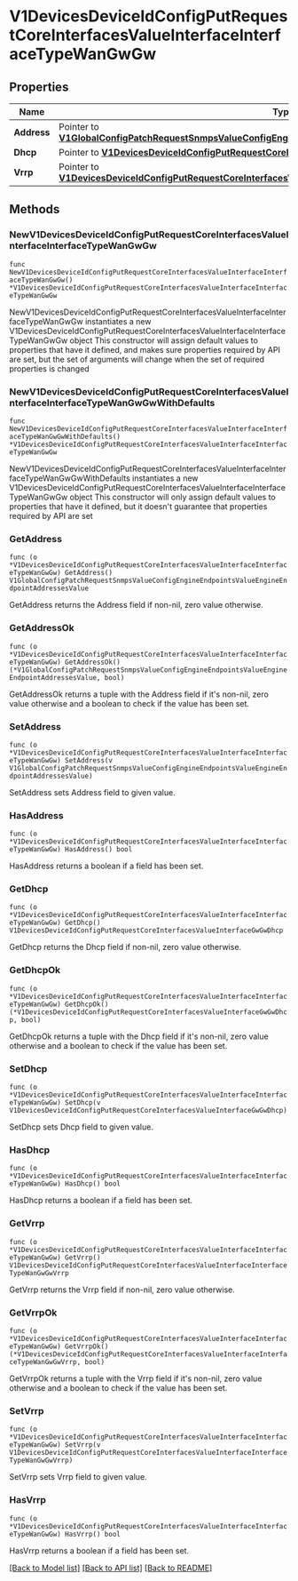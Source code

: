 # V1DevicesDeviceIdConfigPutRequestCoreInterfacesValueInterfaceInterfaceTypeWanGwGw

## Properties

Name | Type | Description | Notes
------------ | ------------- | ------------- | -------------
**Address** | Pointer to [**V1GlobalConfigPatchRequestSnmpsValueConfigEngineEndpointsValueEngineEndpointAddressesValue**](V1GlobalConfigPatchRequestSnmpsValueConfigEngineEndpointsValueEngineEndpointAddressesValue.md) |  | [optional] 
**Dhcp** | Pointer to [**V1DevicesDeviceIdConfigPutRequestCoreInterfacesValueInterfaceGwGwDhcp**](V1DevicesDeviceIdConfigPutRequestCoreInterfacesValueInterfaceGwGwDhcp.md) |  | [optional] 
**Vrrp** | Pointer to [**V1DevicesDeviceIdConfigPutRequestCoreInterfacesValueInterfaceInterfaceTypeWanGwGwVrrp**](V1DevicesDeviceIdConfigPutRequestCoreInterfacesValueInterfaceInterfaceTypeWanGwGwVrrp.md) |  | [optional] 

## Methods

### NewV1DevicesDeviceIdConfigPutRequestCoreInterfacesValueInterfaceInterfaceTypeWanGwGw

`func NewV1DevicesDeviceIdConfigPutRequestCoreInterfacesValueInterfaceInterfaceTypeWanGwGw() *V1DevicesDeviceIdConfigPutRequestCoreInterfacesValueInterfaceInterfaceTypeWanGwGw`

NewV1DevicesDeviceIdConfigPutRequestCoreInterfacesValueInterfaceInterfaceTypeWanGwGw instantiates a new V1DevicesDeviceIdConfigPutRequestCoreInterfacesValueInterfaceInterfaceTypeWanGwGw object
This constructor will assign default values to properties that have it defined,
and makes sure properties required by API are set, but the set of arguments
will change when the set of required properties is changed

### NewV1DevicesDeviceIdConfigPutRequestCoreInterfacesValueInterfaceInterfaceTypeWanGwGwWithDefaults

`func NewV1DevicesDeviceIdConfigPutRequestCoreInterfacesValueInterfaceInterfaceTypeWanGwGwWithDefaults() *V1DevicesDeviceIdConfigPutRequestCoreInterfacesValueInterfaceInterfaceTypeWanGwGw`

NewV1DevicesDeviceIdConfigPutRequestCoreInterfacesValueInterfaceInterfaceTypeWanGwGwWithDefaults instantiates a new V1DevicesDeviceIdConfigPutRequestCoreInterfacesValueInterfaceInterfaceTypeWanGwGw object
This constructor will only assign default values to properties that have it defined,
but it doesn't guarantee that properties required by API are set

### GetAddress

`func (o *V1DevicesDeviceIdConfigPutRequestCoreInterfacesValueInterfaceInterfaceTypeWanGwGw) GetAddress() V1GlobalConfigPatchRequestSnmpsValueConfigEngineEndpointsValueEngineEndpointAddressesValue`

GetAddress returns the Address field if non-nil, zero value otherwise.

### GetAddressOk

`func (o *V1DevicesDeviceIdConfigPutRequestCoreInterfacesValueInterfaceInterfaceTypeWanGwGw) GetAddressOk() (*V1GlobalConfigPatchRequestSnmpsValueConfigEngineEndpointsValueEngineEndpointAddressesValue, bool)`

GetAddressOk returns a tuple with the Address field if it's non-nil, zero value otherwise
and a boolean to check if the value has been set.

### SetAddress

`func (o *V1DevicesDeviceIdConfigPutRequestCoreInterfacesValueInterfaceInterfaceTypeWanGwGw) SetAddress(v V1GlobalConfigPatchRequestSnmpsValueConfigEngineEndpointsValueEngineEndpointAddressesValue)`

SetAddress sets Address field to given value.

### HasAddress

`func (o *V1DevicesDeviceIdConfigPutRequestCoreInterfacesValueInterfaceInterfaceTypeWanGwGw) HasAddress() bool`

HasAddress returns a boolean if a field has been set.

### GetDhcp

`func (o *V1DevicesDeviceIdConfigPutRequestCoreInterfacesValueInterfaceInterfaceTypeWanGwGw) GetDhcp() V1DevicesDeviceIdConfigPutRequestCoreInterfacesValueInterfaceGwGwDhcp`

GetDhcp returns the Dhcp field if non-nil, zero value otherwise.

### GetDhcpOk

`func (o *V1DevicesDeviceIdConfigPutRequestCoreInterfacesValueInterfaceInterfaceTypeWanGwGw) GetDhcpOk() (*V1DevicesDeviceIdConfigPutRequestCoreInterfacesValueInterfaceGwGwDhcp, bool)`

GetDhcpOk returns a tuple with the Dhcp field if it's non-nil, zero value otherwise
and a boolean to check if the value has been set.

### SetDhcp

`func (o *V1DevicesDeviceIdConfigPutRequestCoreInterfacesValueInterfaceInterfaceTypeWanGwGw) SetDhcp(v V1DevicesDeviceIdConfigPutRequestCoreInterfacesValueInterfaceGwGwDhcp)`

SetDhcp sets Dhcp field to given value.

### HasDhcp

`func (o *V1DevicesDeviceIdConfigPutRequestCoreInterfacesValueInterfaceInterfaceTypeWanGwGw) HasDhcp() bool`

HasDhcp returns a boolean if a field has been set.

### GetVrrp

`func (o *V1DevicesDeviceIdConfigPutRequestCoreInterfacesValueInterfaceInterfaceTypeWanGwGw) GetVrrp() V1DevicesDeviceIdConfigPutRequestCoreInterfacesValueInterfaceInterfaceTypeWanGwGwVrrp`

GetVrrp returns the Vrrp field if non-nil, zero value otherwise.

### GetVrrpOk

`func (o *V1DevicesDeviceIdConfigPutRequestCoreInterfacesValueInterfaceInterfaceTypeWanGwGw) GetVrrpOk() (*V1DevicesDeviceIdConfigPutRequestCoreInterfacesValueInterfaceInterfaceTypeWanGwGwVrrp, bool)`

GetVrrpOk returns a tuple with the Vrrp field if it's non-nil, zero value otherwise
and a boolean to check if the value has been set.

### SetVrrp

`func (o *V1DevicesDeviceIdConfigPutRequestCoreInterfacesValueInterfaceInterfaceTypeWanGwGw) SetVrrp(v V1DevicesDeviceIdConfigPutRequestCoreInterfacesValueInterfaceInterfaceTypeWanGwGwVrrp)`

SetVrrp sets Vrrp field to given value.

### HasVrrp

`func (o *V1DevicesDeviceIdConfigPutRequestCoreInterfacesValueInterfaceInterfaceTypeWanGwGw) HasVrrp() bool`

HasVrrp returns a boolean if a field has been set.


[[Back to Model list]](../README.md#documentation-for-models) [[Back to API list]](../README.md#documentation-for-api-endpoints) [[Back to README]](../README.md)


